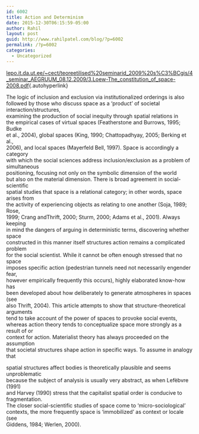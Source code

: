 ```yaml
---
id: 6002
title: Action and Determinism
date: 2015-12-30T06:15:59-05:00
author: Rahil
layout: post
guid: http://www.rahilpatel.com/blog/?p=6002
permalink: /?p=6002
categories:
  - Uncategorized
---
```

[lepo.it.da.ut.ee/~cect/teoreetilised%20seminarid\_2009%20s%C3%BCgis/4\_seminar\_AEGRUUM\_08.12.2009/3.Loew-The\_constitution\_of_space-2008.pdf](http://lepo.it.da.ut.ee/~cect/teoreetilised%20seminarid_2009%20s%C3%BCgis/4_seminar_AEGRUUM_08.12.2009/3.Loew-The_constitution_of_space-2008.pdf){.autohyperlink}

The logic of inclusion and exclusion via institutionalized orderings is also  
followed by those who discuss space as a ‘product’ of societal interaction/structures,  
examining the production of social inequity through spatial relations in  
the empirical cases of virtual spaces (Featherstone and Burrows, 1995; Budke  
et al., 2004), global spaces (King, 1990; Chattopadhyay, 2005; Berking et al.,  
2006), and local spaces (Mayerfeld Bell, 1997). Space is accordingly a category  
with which the social sciences address inclusion/exclusion as a problem of simultaneous  
positioning, focusing not only on the symbolic dimension of the world  
but also on the material dimension. There is broad agreement in social-scientific  
spatial studies that space is a relational category; in other words, space arises from  
the activity of experiencing objects as relating to one another (Soja, 1989; Rose,  
1999; Crang andThrift, 2000; Sturm, 2000; Adams et al., 2001). Always keeping  
in mind the dangers of arguing in deterministic terms, discovering whether space  
constructed in this manner itself structures action remains a complicated problem  
for the social scientist. While it cannot be often enough stressed that no space  
imposes specific action (pedestrian tunnels need not necessarily engender fear,  
however empirically frequently this occurs), highly elaborated know-how has  
been developed about how deliberately to generate atmospheres in spaces (see  
also Thrift, 2004). This article attempts to show that structure-theoretical arguments  
tend to take account of the power of spaces to provoke social events,  
whereas action theory tends to conceptualize space more strongly as a result of or  
context for action. Materialist theory has always proceeded on the assumption  
that societal structures shape action in specific ways. To assume in analogy that

spatial structures affect bodies is theoretically plausible and seems unproblematic  
because the subject of analysis is usually very abstract, as when Lefèbvre (1991)  
and Harvey (1990) stress that the capitalist spatial order is conducive to fragmentation.  
The closer social-scientific studies of space come to ‘micro-sociological’  
contexts, the more frequently space is ‘immobilized’ as context or locale (see  
Giddens, 1984; Werlen, 2000).